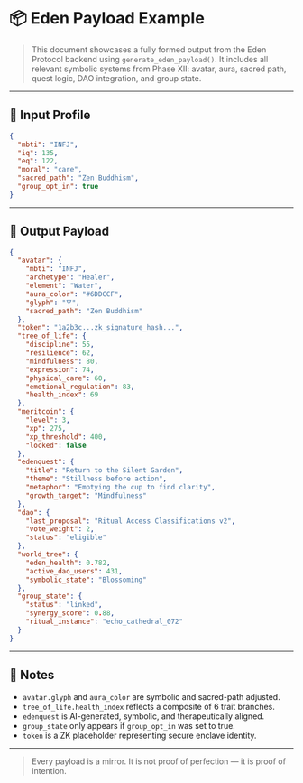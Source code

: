 # 📦 Eden Payload Example

> This document showcases a fully formed output from the Eden Protocol backend using `generate_eden_payload()`. It includes all relevant symbolic systems from Phase XII: avatar, aura, sacred path, quest logic, DAO integration, and group state.

---

## 🔽 Input Profile
```json
{
  "mbti": "INFJ",
  "iq": 135,
  "eq": 122,
  "moral": "care",
  "sacred_path": "Zen Buddhism",
  "group_opt_in": true
}
```

---

## 🔼 Output Payload
```json
{
  "avatar": {
    "mbti": "INFJ",
    "archetype": "Healer",
    "element": "Water",
    "aura_color": "#6DDCCF",
    "glyph": "🜄",
    "sacred_path": "Zen Buddhism"
  },
  "token": "1a2b3c...zk_signature_hash...",
  "tree_of_life": {
    "discipline": 55,
    "resilience": 62,
    "mindfulness": 80,
    "expression": 74,
    "physical_care": 60,
    "emotional_regulation": 83,
    "health_index": 69
  },
  "meritcoin": {
    "level": 3,
    "xp": 275,
    "xp_threshold": 400,
    "locked": false
  },
  "edenquest": {
    "title": "Return to the Silent Garden",
    "theme": "Stillness before action",
    "metaphor": "Emptying the cup to find clarity",
    "growth_target": "Mindfulness"
  },
  "dao": {
    "last_proposal": "Ritual Access Classifications v2",
    "vote_weight": 2,
    "status": "eligible"
  },
  "world_tree": {
    "eden_health": 0.782,
    "active_dao_users": 431,
    "symbolic_state": "Blossoming"
  },
  "group_state": {
    "status": "linked",
    "synergy_score": 0.88,
    "ritual_instance": "echo_cathedral_072"
  }
}
```

---

## 🧬 Notes

- `avatar.glyph` and `aura_color` are symbolic and sacred-path adjusted.
- `tree_of_life.health_index` reflects a composite of 6 trait branches.
- `edenquest` is AI-generated, symbolic, and therapeutically aligned.
- `group_state` only appears if `group_opt_in` was set to true.
- `token` is a ZK placeholder representing secure enclave identity.

---

> Every payload is a mirror. It is not proof of perfection — it is proof of intention.
